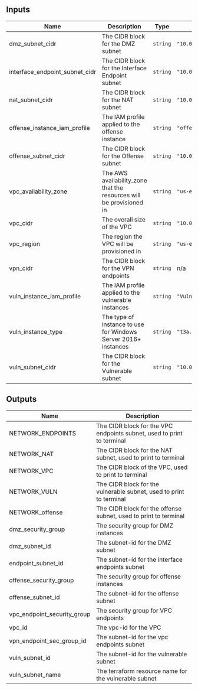 ## Inputs

| Name | Description | Type | Default |
|------|-------------|------|---------|
| dmz\_subnet\_cidr | The CIDR block for the DMZ subnet | `string` | `"10.0.130.16/28"` |
| interface\_endpoint\_subnet\_cidr | The CIDR block for the Interface Endpoint subnet | `string` | `"10.0.130.0/28"` |
| nat\_subnet\_cidr | The CIDR block for the NAT subnet | `string` | `"10.0.130.32/28"` |
| offense\_instance\_iam\_profile | The IAM profile applied to the offense instance | `string` | `"offenseInstanceRole"` |
| offense\_subnet\_cidr | The CIDR block for the Offense subnet | `string` | `"10.0.128.0/24"` |
| vpc\_availability\_zone | The AWS availability\_zone that the resources will be provisioned in | `string` | `"us-east-1a"` |
| vpc\_cidr | The overall size of the VPC | `string` | `"10.0.0.0/16"` |
| vpc\_region | The region the VPC will be provisioned in | `string` | `"us-east-1"` |
| vpn\_cidr | The CIDR block for the VPN endpoints | `string` | n/a |
| vuln\_instance\_iam\_profile | The IAM profile applied to the vulnerable instances | `string` | `"VulnerableInstanceRole"` |
| vuln\_instance\_type | The type of instance to use for Windows Server 2016+ instances | `string` | `"t3a.small"` |
| vuln\_subnet\_cidr | The CIDR block for the Vulnerable subnet | `string` | `"10.0.0.0/17"` |

## Outputs

| Name | Description |
|------|-------------|
| NETWORK\_ENDPOINTS | The CIDR block for the VPC endpoints subnet, used to print to terminal |
| NETWORK\_NAT | The CIDR block for the NAT subnet, used to print to terminal |
| NETWORK\_VPC | The CIDR block of the VPC, used to print to terminal |
| NETWORK\_VULN | The CIDR block for the vulnerable subnet, used to print to terminal |
| NETWORK\_offense | The CIDR block for the offense subnet, used to print to terminal |
| dmz\_security\_group | The security group for DMZ instances |
| dmz\_subnet\_id | The subnet-id for the DMZ subnet |
| endpoint\_subnet\_id | The subnet-id for the interface endpoints subnet |
| offense\_security\_group | The security group for offense instances |
| offense\_subnet\_id | The subnet-id for the offense subnet |
| vpc\_endpoint\_security\_group | The security group for VPC endpoints |
| vpc\_id | The vpc-id for the VPC |
| vpn\_endpoint\_sec\_group\_id | The subnet-id for the vpc endpoints subnet |
| vuln\_subnet\_id | The subnet-id for the vulnerable subnet |
| vuln\_subnet\_name | The terraform resource name for the vulnerable subnet |

